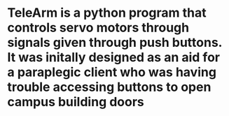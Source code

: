 # TeleArm is a python program that controls servo motors through signals given through push buttons. It was initally designed as an aid for a paraplegic client who was having trouble accessing buttons to open campus building doors
